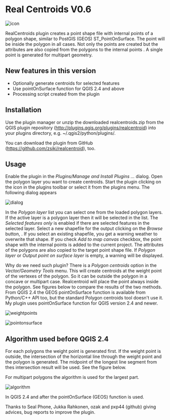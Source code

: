 Real Centroids V0.6
===================
![icon](https://github.com/zsiki/realcentroid/icon.png)

RealCentroids plugin creates a point shape file with internal points of a polygon shape, similar to PostGIS (GEOS) ST\_PointOnSurface. The point will be inside the polygon in all cases. Not only the points are created but the attributes are also copied from the polygons to the internal points . A single point is generated for multipart geometry.

New features in this version
----------------------------

*   Optionally generate centroids for selected features
*   Use pointOnSurface function for QGIS 2.4 and above
*   Processing script created from the plugin

Installation
------------

Use the plugin manager or unzip the downloaded realcentroids.zip from the QGIS plugin repository (http://plugins.qgis.org/plugins/realcentroid) into your plugins directory, e.g. ~/.qgis2/python/plugins/.

You can download the plugin from GitHub (https://github.com/zsiki/realcentroid), too.

Usage
-----

Enable the plugin in the *Plugins/Manage and Install Plugins ...*
dialog. Open the polygon layer you want to create centroids. Start the plugin
clicking on the icon in the plugins toolbar or select it from the plugins menu.
The following dialog appears

![dialog](https://github.com/zsiki/realcentroid/help/images/dialog.png "Dialog of the plugin")

In the *Polygon layer*
list you can select one from the loaded polygon layers. If the active layer is
a polygon layer then it will be selected in the list. The
*Selected features only* is enabled if there are selected features in the
selected layer. Select a new shapefile for the output clicking on the
*Browse* button, . If you select an existing shapefile, you get a warning
weather to overwrite that shape. If you check *Add to map canvas* checkbox,
the point shape with the internal points is added to the current project. The
attributes of the polygons are also copied to the target point shape file. If
*Polygon layer* or *Output point on surface layer*
is empty, a warning will be displayed.

Why do we need such plugin? There is a *Polygon centroids*
option in the *Vector/Geometry Tools* menu.
This will create centroids at the weight point of the vertexes of the polygon.
So it can be outside the polygon in a concave or multipart case. Realcentroid
will place the point always inside the polygon. See figures below to compare
the results of the two methods. From QGIS 2.4 the GEOS pointOnSurface function
is available from Python/C++ API too, but the standard Polygon centroids tool
doesn't use it. My plugin uses pointOnSurface function for QGIS version 2.4 and
newer.

![weightpoints](https://github.com/zsiki/realcentroid/help/images/weightpoint.png "Centroid (weight points) created by Vector/Geometry Tools/Polygon centroids")

![pointonsurface](https://github.com/zsiki/realcentroid/help/images/pointonsurface.png "Points on surface generated by RealCentroids plugin")

Algorithm used before QGIS 2.4
------------------------------

For each polygons the weight point is generated first. If the weight point is
outside, the intersection of the horizontal line through the weight point and
the polygon is generated. The midpoint of the longest line segment from thes
intersection result will be used. See the figure below.

For multipart polygons the algorithm is used for the largest part.

![algorithm](https://github.com/zsiki/realcentroid/help/images/algorithm.png "Internal point generation")

In QGIS 2.4 and after the pointOnSurface (GEOS) function is used.

Thanks to Seal Phone, Jukka Rahkonen, ozak and pxp44 (github) giving advices,
bug reports to improve the plugin.
